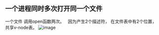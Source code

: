 ## 一个进程同时多次打开同一个文件

一个文件 调用open函数两次。   因为产生2个描述符， 在文件表中有2个位置， 共享v-node表。
![image](https://user-images.githubusercontent.com/18367460/227407626-3a20961a-4c43-4c77-b21c-3766410437da.png)
